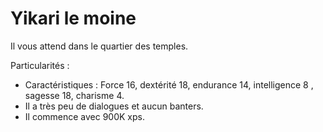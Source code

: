 # Yikari le moine

Il vous attend dans le quartier des temples.

Particularités :
- Caractéristiques : Force 16, dextérité 18, endurance 14, intelligence 8 , sagesse 18, charisme 4.
- Il a très peu de dialogues et aucun banters.
- Il commence avec 900K xps.
